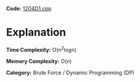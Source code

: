 **Code:** [1204D1.cpp](./1204D1.cpp)

# Explanation

**Time Complexity:** O(n<sup>2</sup>logn)

**Memory Complexity:** O(n) 

**Category:** Brute Force / Dynamic Programming (DP)
